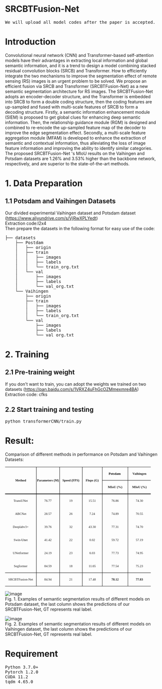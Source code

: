 # SRCBTFusion-Net
<pre>We will upload all model codes after the paper is accepted.</pre>
# Introduction
Convolutional neural network (CNN) and Transformer-based self-attention models have their advantages in extracting local information and global semantic information, and it is a trend to design a model combining stacked residual convolution blocks (SRCB) and Transformer. How to efficiently integrate the two mechanisms to improve the segmentation effect of remote sensing (RS) images is an urgent problem to be solved. We propose an efficient fusion via SRCB and Transformer (SRCBTFusion-Net) as a new semantic segmentation architecture for RS images. The SRCBTFusion-Net adopts an encoder-decoder structure, and the Transformer is embedded into SRCB to form a double coding structure, then the coding features are up-sampled and fused with multi-scale features of SRCB to form a decoding structure. Firstly, a semantic information enhancement module (SIEM) is proposed to get global clues for enhancing deep semantic information. Then, the relationship guidance module (RGM) is designed and combined to re-encode the up-sampled feature map of the decoder to improve the edge segmentation effect. Secondly, a multi-scale feature aggregation module (MFAM) is developed to enhance the extraction of semantic and contextual information, thus alleviating the loss of image feature information and improving the ability to identify similar categories. The proposed SRCBTFusion-Net 's MIoU results on  the Vaihingen and Potsdam datasets are 1.26% and 3.53% higher than the backbone network, respectively, and are superior to the state-of-the-art methods.
# 1. Data Preparation
## 1.1 Potsdam and Vaihingen Datasets 
Our divided experimental Vaihingen dataset and Potsdam dataset (https://www.aliyundrive.com/s/VjRwXPLYedt)<br>
Extraction code:l2x4<br>
Then prepare the datasets in the following format for easy use of the code:
<pre>├── datasets
    ├── Postdam
    │   ├── origin
    │   ├── train
    │   │   ├── images
    │   │   ├── labels
    │   │   └── train_org.txt
    │   └── val
    │       ├── images
    │       ├── labels
    │       └── val_org.txt
    └── Vaihingen
        ├── origin
        ├── train
        │   ├── images
        │   ├── labels
        │   └── train_org.txt
        └── val
            ├── images
            ├── labels
            └── val_org.txt
</pre>
# 2. Training
## 2.1 Pre-training weight
If you don't want to train, you can adopt the weights we trained on two datasets (https://pan.baidu.com/s/1VRXZ4uFhGcOZMmexmre4BA)<br>
Extraction code: cfks
## 2.2 Start training and testing
<pre>python transformerCNN/train.py</pre>
# Result:
Comparison of different methods in performance on Potsdam and Vaihingen Datasets:
<table class=MsoTableGrid border=1 cellspacing=0 cellpadding=0 width=482
 style='width:361.5pt;border-collapse:collapse;border:none;mso-border-alt:solid windowtext .5pt;
 mso-yfti-tbllook:1184;mso-padding-alt:0cm .3pt 0cm .3pt'>
 <tr style='mso-yfti-irow:0;mso-yfti-firstrow:yes;height:1.0pt'>
  <td width=104 rowspan=2 style='width:78.0pt;border-top:solid windowtext 1.0pt;
  border-left:none;border-bottom:double windowtext 1.5pt;border-right:solid windowtext 1.0pt;
  mso-border-top-alt:solid windowtext .5pt;mso-border-bottom-alt:double windowtext 1.5pt;
  mso-border-right-alt:solid windowtext .5pt;padding:0cm .3pt 0cm .3pt;
  height:1.0pt'>
  <p class=MsoNormal align=center style='text-align:center'><b><span
  lang=EN-US style='font-size:8.0pt;font-family:"Times New Roman",serif;
  mso-fareast-font-family:宋体;mso-font-kerning:0pt;mso-fareast-language:EN-US'>Method<o:p></o:p></span></b></p>
  </td>
  <td width=76 rowspan=2 style='width:2.0cm;border-top:solid windowtext 1.0pt;
  border-left:none;border-bottom:double windowtext 1.5pt;border-right:solid windowtext 1.0pt;
  mso-border-left-alt:solid windowtext .5pt;mso-border-alt:solid windowtext .5pt;
  mso-border-bottom-alt:double windowtext 1.5pt;padding:0cm .3pt 0cm .3pt;
  height:1.0pt'>
  <p class=MsoNormal align=center style='text-align:center'><b><span
  lang=EN-US style='font-size:8.0pt;font-family:"Times New Roman",serif;
  mso-fareast-font-family:宋体;mso-font-kerning:0pt;mso-fareast-language:EN-US'>Parameters
  (M)<o:p></o:p></span></b></p>
  </td>
  <td width=76 rowspan=2 style='width:2.0cm;border-top:solid windowtext 1.0pt;
  border-left:none;border-bottom:double windowtext 1.5pt;border-right:solid windowtext 1.0pt;
  mso-border-left-alt:solid windowtext .5pt;mso-border-alt:solid windowtext .5pt;
  mso-border-bottom-alt:double windowtext 1.5pt;padding:0cm .3pt 0cm .3pt;
  height:1.0pt'>
  <p class=MsoNormal align=center style='text-align:center'><b><span
  lang=EN-US style='font-size:8.0pt;font-family:"Times New Roman",serif;
  mso-fareast-font-family:宋体;mso-font-kerning:0pt;mso-fareast-language:EN-US'>Speed
  (FPS)<o:p></o:p></span></b></p>
  </td>
  <td width=66 rowspan=2 style='width:49.6pt;border-top:solid windowtext 1.0pt;
  border-left:none;border-bottom:double windowtext 1.5pt;border-right:solid windowtext 1.0pt;
  mso-border-left-alt:solid windowtext .5pt;mso-border-alt:solid windowtext .5pt;
  mso-border-bottom-alt:double windowtext 1.5pt;padding:0cm .3pt 0cm .3pt;
  height:1.0pt'>
  <p class=MsoNormal align=center style='text-align:center'><b><span
  lang=EN-US style='font-size:8.0pt;font-family:"Times New Roman",serif;
  mso-fareast-font-family:宋体;mso-font-kerning:0pt;mso-fareast-language:EN-US'>Flops
  (G)<o:p></o:p></span></b></p>
  </td>
  <td width=85 style='width:63.8pt;border-top:solid windowtext 1.0pt;
  border-left:none;border-bottom:solid windowtext 1.0pt;border-right:none;
  mso-border-left-alt:solid windowtext .5pt;mso-border-top-alt:solid windowtext .5pt;
  mso-border-left-alt:solid windowtext .5pt;mso-border-bottom-alt:solid windowtext .5pt;
  padding:0cm .3pt 0cm .3pt;height:1.0pt'>
  <p class=MsoNormal align=center style='text-align:center'><b><span
  lang=EN-US style='font-size:8.0pt;font-family:"Times New Roman",serif;
  mso-fareast-font-family:宋体;color:black;mso-themecolor:text1;mso-font-kerning:
  0pt;mso-fareast-language:EN-US'>Potsdam<span style='mso-spacerun:yes'>&nbsp;
  </span></span></b><b><span lang=EN-US style='font-size:8.0pt;font-family:
  "Times New Roman",serif;mso-fareast-font-family:宋体;mso-font-kerning:0pt;
  mso-fareast-language:EN-US'><o:p></o:p></span></b></p>
  </td>
  <td width=76 style='width:2.0cm;border:solid windowtext 1.0pt;border-right:
  none;mso-border-top-alt:solid windowtext .5pt;mso-border-left-alt:solid windowtext .5pt;
  mso-border-bottom-alt:solid windowtext .5pt;padding:0cm .3pt 0cm .3pt;
  height:1.0pt'>
  <p class=MsoNormal align=center style='text-align:center'><b><span
  lang=EN-US style='font-size:8.0pt;font-family:"Times New Roman",serif;
  mso-fareast-font-family:宋体;mso-font-kerning:0pt;mso-fareast-language:EN-US'>Vaihingen<o:p></o:p></span></b></p>
  </td>
 </tr>
 <tr style='mso-yfti-irow:1;height:1.0pt'>
  <td width=85 style='width:63.8pt;border-top:none;border-left:none;border-bottom:
  double windowtext 1.5pt;border-right:solid windowtext 1.0pt;mso-border-top-alt:
  solid windowtext .5pt;mso-border-left-alt:solid windowtext .5pt;mso-border-alt:
  solid windowtext .5pt;mso-border-bottom-alt:double windowtext 1.5pt;
  padding:0cm .3pt 0cm .3pt;height:1.0pt'>
  <p class=MsoNormal align=center style='text-align:center'><span class=SpellE><b><span
  lang=EN-US style='font-size:8.0pt;font-family:"Times New Roman",serif;
  mso-fareast-font-family:宋体;mso-font-kerning:0pt;mso-fareast-language:EN-US'>MIoU</span></b></span><b><span
  lang=EN-US style='font-size:8.0pt;font-family:"Times New Roman",serif;
  mso-fareast-font-family:宋体;mso-font-kerning:0pt;mso-fareast-language:EN-US'>
  (%) <o:p></o:p></span></b></p>
  </td>
  <td width=76 style='width:2.0cm;border:none;border-bottom:double windowtext 1.5pt;
  mso-border-top-alt:solid windowtext .5pt;mso-border-left-alt:solid windowtext .5pt;
  padding:0cm .3pt 0cm .3pt;height:1.0pt'>
  <p class=MsoNormal align=center style='text-align:center'><span class=SpellE><b><span
  lang=EN-US style='font-size:8.0pt;font-family:"Times New Roman",serif;
  mso-fareast-font-family:宋体;mso-font-kerning:0pt;mso-fareast-language:EN-US'>MIoU</span></b></span><b><span
  lang=EN-US style='font-size:8.0pt;font-family:"Times New Roman",serif;
  mso-fareast-font-family:宋体;mso-font-kerning:0pt;mso-fareast-language:EN-US'>
  (%)<o:p></o:p></span></b></p>
  </td>
 </tr>
 <tr style='mso-yfti-irow:2;height:1.0pt'>
  <td width=104 style='width:78.0pt;border:none;border-right:solid windowtext 1.0pt;
  mso-border-top-alt:double windowtext 1.5pt;mso-border-top-alt:double windowtext 1.5pt;
  mso-border-right-alt:solid windowtext .5pt;padding:0cm .3pt 0cm .3pt;
  height:1.0pt'>
  <p class=MsoNormal align=center style='text-align:center'><span class=SpellE><span
  lang=EN-US style='font-size:8.0pt;font-family:"Times New Roman",serif;
  mso-fareast-font-family:宋体;mso-font-kerning:0pt;mso-fareast-language:EN-US'>TransUNet</span></span><span
  lang=EN-US style='font-size:8.0pt;font-family:"Times New Roman",serif;
  mso-fareast-font-family:宋体;mso-font-kerning:0pt;mso-fareast-language:EN-US'><o:p></o:p></span></p>
  </td>
  <td width=76 style='width:2.0cm;border:none;border-right:solid windowtext 1.0pt;
  mso-border-top-alt:double windowtext 1.5pt;mso-border-left-alt:solid windowtext .5pt;
  mso-border-top-alt:double windowtext 1.5pt;mso-border-left-alt:solid windowtext .5pt;
  mso-border-right-alt:solid windowtext .5pt;padding:0cm .3pt 0cm .3pt;
  height:1.0pt'>
  <p class=MsoNormal align=center style='text-align:center'><span lang=EN-US
  style='font-size:8.0pt;font-family:"Times New Roman",serif;mso-fareast-font-family:
  宋体;mso-font-kerning:0pt;mso-fareast-language:EN-US'>76.77<o:p></o:p></span></p>
  </td>
  <td width=76 style='width:2.0cm;border:none;border-right:solid windowtext 1.0pt;
  mso-border-top-alt:double windowtext 1.5pt;mso-border-left-alt:solid windowtext .5pt;
  mso-border-top-alt:double windowtext 1.5pt;mso-border-left-alt:solid windowtext .5pt;
  mso-border-right-alt:solid windowtext .5pt;padding:0cm .3pt 0cm .3pt;
  height:1.0pt'>
  <p class=MsoNormal align=center style='text-align:center'><span lang=EN-US
  style='font-size:8.0pt;font-family:"Times New Roman",serif;mso-fareast-font-family:
  宋体;mso-font-kerning:0pt;mso-fareast-language:EN-US'>19<o:p></o:p></span></p>
  </td>
  <td width=66 style='width:49.6pt;border:none;border-right:solid windowtext 1.0pt;
  mso-border-top-alt:double windowtext 1.5pt;mso-border-left-alt:solid windowtext .5pt;
  mso-border-top-alt:double windowtext 1.5pt;mso-border-left-alt:solid windowtext .5pt;
  mso-border-right-alt:solid windowtext .5pt;padding:0cm .3pt 0cm .3pt;
  height:1.0pt'>
  <p class=MsoNormal align=center style='text-align:center'><span lang=EN-US
  style='font-size:8.0pt;font-family:"Times New Roman",serif;mso-fareast-font-family:
  宋体;mso-font-kerning:0pt;mso-fareast-language:EN-US'>15.51<o:p></o:p></span></p>
  </td>
  <td width=85 style='width:63.8pt;border:none;border-right:solid windowtext 1.0pt;
  mso-border-top-alt:double windowtext 1.5pt;mso-border-left-alt:solid windowtext .5pt;
  mso-border-top-alt:double windowtext 1.5pt;mso-border-left-alt:solid windowtext .5pt;
  mso-border-right-alt:solid windowtext .5pt;padding:0cm .3pt 0cm .3pt;
  height:1.0pt'>
  <p class=MsoNormal align=center style='text-align:center'><span lang=EN-US
  style='font-size:8.0pt;font-family:"Times New Roman",serif;mso-font-kerning:
  0pt;mso-fareast-language:EN-US'>76.86</span><span lang=EN-US
  style='font-size:8.0pt;font-family:"Times New Roman",serif;mso-fareast-font-family:
  宋体;mso-font-kerning:0pt;mso-fareast-language:EN-US'><o:p></o:p></span></p>
  </td>
  <td width=76 style='width:2.0cm;border:none;mso-border-top-alt:double windowtext 1.5pt;
  mso-border-left-alt:solid windowtext .5pt;padding:0cm .3pt 0cm .3pt;
  height:1.0pt'>
  <p class=MsoNormal align=center style='text-align:center'><span lang=EN-US
  style='font-size:8.0pt;font-family:"Times New Roman",serif;mso-fareast-font-family:
  宋体;mso-font-kerning:0pt;mso-fareast-language:EN-US'>74.30<o:p></o:p></span></p>
  </td>
 </tr>
 <tr style='mso-yfti-irow:3;height:1.0pt'>
  <td width=104 style='width:78.0pt;border:none;border-right:solid windowtext 1.0pt;
  mso-border-right-alt:solid windowtext .5pt;padding:0cm .3pt 0cm .3pt;
  height:1.0pt'>
  <p class=MsoNormal align=center style='text-align:center'><span class=SpellE><span
  lang=EN-US style='font-size:8.0pt;font-family:"Times New Roman",serif;
  mso-fareast-font-family:宋体;mso-font-kerning:0pt;mso-fareast-language:EN-US'>ABCNet</span></span><span
  lang=EN-US style='font-size:8.0pt;font-family:"Times New Roman",serif;
  mso-fareast-font-family:宋体;mso-font-kerning:0pt;mso-fareast-language:EN-US'><o:p></o:p></span></p>
  </td>
  <td width=76 style='width:2.0cm;border:none;border-right:solid windowtext 1.0pt;
  mso-border-left-alt:solid windowtext .5pt;mso-border-left-alt:solid windowtext .5pt;
  mso-border-right-alt:solid windowtext .5pt;padding:0cm .3pt 0cm .3pt;
  height:1.0pt'>
  <p class=MsoNormal align=center style='text-align:center'><span lang=EN-US
  style='font-size:8.0pt;font-family:"Times New Roman",serif;mso-fareast-font-family:
  宋体;mso-font-kerning:0pt;mso-fareast-language:EN-US'>28.57<o:p></o:p></span></p>
  </td>
  <td width=76 style='width:2.0cm;border:none;border-right:solid windowtext 1.0pt;
  mso-border-left-alt:solid windowtext .5pt;mso-border-left-alt:solid windowtext .5pt;
  mso-border-right-alt:solid windowtext .5pt;padding:0cm .3pt 0cm .3pt;
  height:1.0pt'>
  <p class=MsoNormal align=center style='text-align:center'><span lang=EN-US
  style='font-size:8.0pt;font-family:"Times New Roman",serif;mso-fareast-font-family:
  宋体;mso-font-kerning:0pt;mso-fareast-language:EN-US'>26<o:p></o:p></span></p>
  </td>
  <td width=66 style='width:49.6pt;border:none;border-right:solid windowtext 1.0pt;
  mso-border-left-alt:solid windowtext .5pt;mso-border-left-alt:solid windowtext .5pt;
  mso-border-right-alt:solid windowtext .5pt;padding:0cm .3pt 0cm .3pt;
  height:1.0pt'>
  <p class=MsoNormal align=center style='text-align:center'><span lang=EN-US
  style='font-size:8.0pt;font-family:"Times New Roman",serif;mso-fareast-font-family:
  宋体;mso-font-kerning:0pt;mso-fareast-language:EN-US'>7.24<o:p></o:p></span></p>
  </td>
  <td width=85 style='width:63.8pt;border:none;border-right:solid windowtext 1.0pt;
  mso-border-left-alt:solid windowtext .5pt;mso-border-left-alt:solid windowtext .5pt;
  mso-border-right-alt:solid windowtext .5pt;padding:0cm .3pt 0cm .3pt;
  height:1.0pt'>
  <p class=MsoNormal align=center style='text-align:center'><span lang=EN-US
  style='font-size:8.0pt;font-family:"Times New Roman",serif;mso-font-kerning:
  0pt;mso-fareast-language:EN-US'>74.89</span><span lang=EN-US
  style='font-size:8.0pt;font-family:"Times New Roman",serif;mso-fareast-font-family:
  宋体;mso-font-kerning:0pt;mso-fareast-language:EN-US'><o:p></o:p></span></p>
  </td>
  <td width=76 style='width:2.0cm;border:none;mso-border-left-alt:solid windowtext .5pt;
  padding:0cm .3pt 0cm .3pt;height:1.0pt'>
  <p class=MsoNormal align=center style='text-align:center'><span lang=EN-US
  style='font-size:8.0pt;font-family:"Times New Roman",serif;mso-fareast-font-family:
  宋体;mso-font-kerning:0pt;mso-fareast-language:EN-US'>70.55<o:p></o:p></span></p>
  </td>
 </tr>
 <tr style='mso-yfti-irow:4;height:1.0pt'>
  <td width=104 style='width:78.0pt;border:none;border-right:solid windowtext 1.0pt;
  mso-border-right-alt:solid windowtext .5pt;padding:0cm .3pt 0cm .3pt;
  height:1.0pt'>
  <p class=MsoNormal align=center style='text-align:center'><span lang=EN-US
  style='font-size:8.0pt;font-family:"Times New Roman",serif;mso-fareast-font-family:
  宋体;mso-font-kerning:0pt;mso-fareast-language:EN-US'>Deeplabv3+<o:p></o:p></span></p>
  </td>
  <td width=76 style='width:2.0cm;border:none;border-right:solid windowtext 1.0pt;
  mso-border-left-alt:solid windowtext .5pt;mso-border-left-alt:solid windowtext .5pt;
  mso-border-right-alt:solid windowtext .5pt;padding:0cm .3pt 0cm .3pt;
  height:1.0pt'>
  <p class=MsoNormal align=center style='text-align:center'><span lang=EN-US
  style='font-size:8.0pt;font-family:"Times New Roman",serif;mso-fareast-font-family:
  宋体;mso-font-kerning:0pt;mso-fareast-language:EN-US'>39.76<o:p></o:p></span></p>
  </td>
  <td width=76 style='width:2.0cm;border:none;border-right:solid windowtext 1.0pt;
  mso-border-left-alt:solid windowtext .5pt;mso-border-left-alt:solid windowtext .5pt;
  mso-border-right-alt:solid windowtext .5pt;padding:0cm .3pt 0cm .3pt;
  height:1.0pt'>
  <p class=MsoNormal align=center style='text-align:center'><span lang=EN-US
  style='font-size:8.0pt;font-family:"Times New Roman",serif;mso-fareast-font-family:
  宋体;mso-font-kerning:0pt;mso-fareast-language:EN-US'>32<o:p></o:p></span></p>
  </td>
  <td width=66 style='width:49.6pt;border:none;border-right:solid windowtext 1.0pt;
  mso-border-left-alt:solid windowtext .5pt;mso-border-left-alt:solid windowtext .5pt;
  mso-border-right-alt:solid windowtext .5pt;padding:0cm .3pt 0cm .3pt;
  height:1.0pt'>
  <p class=MsoNormal align=center style='text-align:center'><span lang=EN-US
  style='font-size:8.0pt;font-family:"Times New Roman",serif;mso-fareast-font-family:
  宋体;mso-font-kerning:0pt;mso-fareast-language:EN-US'>43.30<o:p></o:p></span></p>
  </td>
  <td width=85 style='width:63.8pt;border:none;border-right:solid windowtext 1.0pt;
  mso-border-left-alt:solid windowtext .5pt;mso-border-left-alt:solid windowtext .5pt;
  mso-border-right-alt:solid windowtext .5pt;padding:0cm .3pt 0cm .3pt;
  height:1.0pt'>
  <p class=MsoNormal align=center style='text-align:center'><span lang=EN-US
  style='font-size:8.0pt;font-family:"Times New Roman",serif;mso-font-kerning:
  0pt;mso-fareast-language:EN-US'>77.31</span><span lang=EN-US
  style='font-size:8.0pt;font-family:"Times New Roman",serif;mso-fareast-font-family:
  宋体;mso-font-kerning:0pt;mso-fareast-language:EN-US'><o:p></o:p></span></p>
  </td>
  <td width=76 style='width:2.0cm;border:none;mso-border-left-alt:solid windowtext .5pt;
  padding:0cm .3pt 0cm .3pt;height:1.0pt'>
  <p class=MsoNormal align=center style='text-align:center'><span lang=EN-US
  style='font-size:8.0pt;font-family:"Times New Roman",serif;mso-fareast-font-family:
  宋体;mso-font-kerning:0pt;mso-fareast-language:EN-US'>74.70<o:p></o:p></span></p>
  </td>
 </tr>
 <tr style='mso-yfti-irow:5;height:1.0pt'>
  <td width=104 style='width:78.0pt;border:none;border-right:solid windowtext 1.0pt;
  mso-border-right-alt:solid windowtext .5pt;padding:0cm .3pt 0cm .3pt;
  height:1.0pt'>
  <p class=MsoNormal align=center style='text-align:center'><span class=SpellE><span
  lang=EN-US style='font-size:8.0pt;font-family:"Times New Roman",serif;
  mso-fareast-font-family:宋体;mso-font-kerning:0pt;mso-fareast-language:EN-US'>Swin-<span
  style='color:black;mso-themecolor:text1'>Un</span>et</span></span><span
  lang=EN-US style='font-size:8.0pt;font-family:"Times New Roman",serif;
  mso-fareast-font-family:宋体;mso-font-kerning:0pt;mso-fareast-language:EN-US'><o:p></o:p></span></p>
  </td>
  <td width=76 style='width:2.0cm;border:none;border-right:solid windowtext 1.0pt;
  mso-border-left-alt:solid windowtext .5pt;mso-border-left-alt:solid windowtext .5pt;
  mso-border-right-alt:solid windowtext .5pt;padding:0cm .3pt 0cm .3pt;
  height:1.0pt'>
  <p class=MsoNormal align=center style='text-align:center'><span lang=EN-US
  style='font-size:8.0pt;font-family:"Times New Roman",serif;mso-fareast-font-family:
  宋体;mso-font-kerning:0pt;mso-fareast-language:EN-US'>41.42<o:p></o:p></span></p>
  </td>
  <td width=76 style='width:2.0cm;border:none;border-right:solid windowtext 1.0pt;
  mso-border-left-alt:solid windowtext .5pt;mso-border-left-alt:solid windowtext .5pt;
  mso-border-right-alt:solid windowtext .5pt;padding:0cm .3pt 0cm .3pt;
  height:1.0pt'>
  <p class=MsoNormal align=center style='text-align:center'><span lang=EN-US
  style='font-size:8.0pt;font-family:"Times New Roman",serif;mso-fareast-font-family:
  宋体;mso-font-kerning:0pt;mso-fareast-language:EN-US'>22<o:p></o:p></span></p>
  </td>
  <td width=66 style='width:49.6pt;border:none;border-right:solid windowtext 1.0pt;
  mso-border-left-alt:solid windowtext .5pt;mso-border-left-alt:solid windowtext .5pt;
  mso-border-right-alt:solid windowtext .5pt;padding:0cm .3pt 0cm .3pt;
  height:1.0pt'>
  <p class=MsoNormal align=center style='text-align:center'><span lang=EN-US
  style='font-size:8.0pt;font-family:"Times New Roman",serif;mso-fareast-font-family:
  宋体;mso-font-kerning:0pt;mso-fareast-language:EN-US'>0.02<o:p></o:p></span></p>
  </td>
  <td width=85 style='width:63.8pt;border:none;border-right:solid windowtext 1.0pt;
  mso-border-left-alt:solid windowtext .5pt;mso-border-left-alt:solid windowtext .5pt;
  mso-border-right-alt:solid windowtext .5pt;padding:0cm .3pt 0cm .3pt;
  height:1.0pt'>
  <p class=MsoNormal align=center style='text-align:center'><span lang=EN-US
  style='font-size:8.0pt;font-family:"Times New Roman",serif;mso-fareast-font-family:
  宋体;mso-font-kerning:0pt;mso-fareast-language:EN-US'>59.72<o:p></o:p></span></p>
  </td>
  <td width=76 style='width:2.0cm;border:none;mso-border-left-alt:solid windowtext .5pt;
  padding:0cm .3pt 0cm .3pt;height:1.0pt'>
  <p class=MsoNormal align=center style='text-align:center'><span lang=EN-US
  style='font-size:8.0pt;font-family:"Times New Roman",serif;mso-fareast-font-family:
  宋体;mso-font-kerning:0pt;mso-fareast-language:EN-US'>57.19<o:p></o:p></span></p>
  </td>
 </tr>
 <tr style='mso-yfti-irow:6;height:1.0pt'>
  <td width=104 style='width:78.0pt;border:none;border-right:solid windowtext 1.0pt;
  mso-border-right-alt:solid windowtext .5pt;padding:0cm .3pt 0cm .3pt;
  height:1.0pt'>
  <p class=MsoNormal align=center style='text-align:center'><span class=SpellE><span
  lang=EN-US style='font-size:8.0pt;font-family:"Times New Roman",serif;
  mso-fareast-font-family:宋体;mso-font-kerning:0pt;mso-fareast-language:EN-US'>UNetformer</span></span><span
  lang=EN-US style='font-size:8.0pt;font-family:"Times New Roman",serif;
  mso-fareast-font-family:宋体;mso-font-kerning:0pt;mso-fareast-language:EN-US'><o:p></o:p></span></p>
  </td>
  <td width=76 style='width:2.0cm;border:none;border-right:solid windowtext 1.0pt;
  mso-border-left-alt:solid windowtext .5pt;mso-border-left-alt:solid windowtext .5pt;
  mso-border-right-alt:solid windowtext .5pt;padding:0cm .3pt 0cm .3pt;
  height:1.0pt'>
  <p class=MsoNormal align=center style='text-align:center'><span lang=EN-US
  style='font-size:8.0pt;font-family:"Times New Roman",serif;mso-fareast-font-family:
  宋体;mso-font-kerning:0pt;mso-fareast-language:EN-US'>24.19<o:p></o:p></span></p>
  </td>
  <td width=76 style='width:2.0cm;border:none;border-right:solid windowtext 1.0pt;
  mso-border-left-alt:solid windowtext .5pt;mso-border-left-alt:solid windowtext .5pt;
  mso-border-right-alt:solid windowtext .5pt;padding:0cm .3pt 0cm .3pt;
  height:1.0pt'>
  <p class=MsoNormal align=center style='text-align:center'><span lang=EN-US
  style='font-size:8.0pt;font-family:"Times New Roman",serif;mso-fareast-font-family:
  宋体;mso-font-kerning:0pt;mso-fareast-language:EN-US'>23<o:p></o:p></span></p>
  </td>
  <td width=66 style='width:49.6pt;border:none;border-right:solid windowtext 1.0pt;
  mso-border-left-alt:solid windowtext .5pt;mso-border-left-alt:solid windowtext .5pt;
  mso-border-right-alt:solid windowtext .5pt;padding:0cm .3pt 0cm .3pt;
  height:1.0pt'>
  <p class=MsoNormal align=center style='text-align:center'><span lang=EN-US
  style='font-size:8.0pt;font-family:"Times New Roman",serif;mso-fareast-font-family:
  宋体;mso-font-kerning:0pt;mso-fareast-language:EN-US'>6.03<o:p></o:p></span></p>
  </td>
  <td width=85 style='width:63.8pt;border:none;border-right:solid windowtext 1.0pt;
  mso-border-left-alt:solid windowtext .5pt;mso-border-left-alt:solid windowtext .5pt;
  mso-border-right-alt:solid windowtext .5pt;padding:0cm .3pt 0cm .3pt;
  height:1.0pt'>
  <p class=MsoNormal align=center style='text-align:center'><span lang=EN-US
  style='font-size:8.0pt;font-family:"Times New Roman",serif;mso-fareast-font-family:
  宋体;mso-font-kerning:0pt;mso-fareast-language:EN-US'>77.73<o:p></o:p></span></p>
  </td>
  <td width=76 style='width:2.0cm;border:none;mso-border-left-alt:solid windowtext .5pt;
  padding:0cm .3pt 0cm .3pt;height:1.0pt'>
  <p class=MsoNormal align=center style='text-align:center'><span lang=EN-US
  style='font-size:8.0pt;font-family:"Times New Roman",serif;mso-fareast-font-family:
  宋体;mso-font-kerning:0pt;mso-fareast-language:EN-US'>74.95<o:p></o:p></span></p>
  </td>
 </tr>
 <tr style='mso-yfti-irow:7;height:1.0pt'>
  <td width=104 style='width:78.0pt;border-top:none;border-left:none;
  border-bottom:solid windowtext 1.0pt;border-right:solid windowtext 1.0pt;
  mso-border-bottom-alt:solid windowtext .5pt;mso-border-right-alt:solid windowtext .5pt;
  padding:0cm .3pt 0cm .3pt;height:1.0pt'>
  <p class=MsoNormal align=center style='text-align:center'><span class=SpellE><span
  lang=EN-US style='font-size:8.0pt;font-family:"Times New Roman",serif;
  mso-fareast-font-family:宋体;mso-font-kerning:0pt;mso-fareast-language:EN-US'>Segformer</span></span><span
  lang=EN-US style='font-size:8.0pt;font-family:"Times New Roman",serif;
  mso-fareast-font-family:宋体;mso-font-kerning:0pt;mso-fareast-language:EN-US'><o:p></o:p></span></p>
  </td>
  <td width=76 style='width:2.0cm;border-top:none;border-left:none;border-bottom:
  solid windowtext 1.0pt;border-right:solid windowtext 1.0pt;mso-border-left-alt:
  solid windowtext .5pt;mso-border-left-alt:solid windowtext .5pt;mso-border-bottom-alt:
  solid windowtext .5pt;mso-border-right-alt:solid windowtext .5pt;padding:
  0cm .3pt 0cm .3pt;height:1.0pt'>
  <p class=MsoNormal align=center style='text-align:center'><span lang=EN-US
  style='font-size:8.0pt;font-family:"Times New Roman",serif;mso-fareast-font-family:
  宋体;mso-font-kerning:0pt;mso-fareast-language:EN-US'>84.59<o:p></o:p></span></p>
  </td>
  <td width=76 style='width:2.0cm;border-top:none;border-left:none;border-bottom:
  solid windowtext 1.0pt;border-right:solid windowtext 1.0pt;mso-border-left-alt:
  solid windowtext .5pt;mso-border-left-alt:solid windowtext .5pt;mso-border-bottom-alt:
  solid windowtext .5pt;mso-border-right-alt:solid windowtext .5pt;padding:
  0cm .3pt 0cm .3pt;height:1.0pt'>
  <p class=MsoNormal align=center style='text-align:center'><span lang=EN-US
  style='font-size:8.0pt;font-family:"Times New Roman",serif;mso-fareast-font-family:
  宋体;mso-font-kerning:0pt;mso-fareast-language:EN-US'>18<o:p></o:p></span></p>
  </td>
  <td width=66 style='width:49.6pt;border-top:none;border-left:none;border-bottom:
  solid windowtext 1.0pt;border-right:solid windowtext 1.0pt;mso-border-left-alt:
  solid windowtext .5pt;mso-border-left-alt:solid windowtext .5pt;mso-border-bottom-alt:
  solid windowtext .5pt;mso-border-right-alt:solid windowtext .5pt;padding:
  0cm .3pt 0cm .3pt;height:1.0pt'>
  <p class=MsoNormal align=center style='text-align:center'><span lang=EN-US
  style='font-size:8.0pt;font-family:"Times New Roman",serif;mso-fareast-font-family:
  宋体;mso-font-kerning:0pt;mso-fareast-language:EN-US'>11.65<o:p></o:p></span></p>
  </td>
  <td width=85 style='width:63.8pt;border-top:none;border-left:none;border-bottom:
  solid windowtext 1.0pt;border-right:solid windowtext 1.0pt;mso-border-left-alt:
  solid windowtext .5pt;mso-border-left-alt:solid windowtext .5pt;mso-border-bottom-alt:
  solid windowtext .5pt;mso-border-right-alt:solid windowtext .5pt;padding:
  0cm .3pt 0cm .3pt;height:1.0pt'>
  <p class=MsoNormal align=center style='text-align:center'><span lang=EN-US
  style='font-size:8.0pt;font-family:"Times New Roman",serif;mso-fareast-font-family:
  宋体;mso-font-kerning:0pt;mso-fareast-language:EN-US'>77.54<o:p></o:p></span></p>
  </td>
  <td width=76 style='width:2.0cm;border:none;border-bottom:solid windowtext 1.0pt;
  mso-border-left-alt:solid windowtext .5pt;mso-border-left-alt:solid windowtext .5pt;
  mso-border-bottom-alt:solid windowtext .5pt;padding:0cm .3pt 0cm .3pt;
  height:1.0pt'>
  <p class=MsoNormal align=center style='text-align:center'><span lang=EN-US
  style='font-size:8.0pt;font-family:"Times New Roman",serif;mso-fareast-font-family:
  宋体;mso-font-kerning:0pt;mso-fareast-language:EN-US'>75.23<o:p></o:p></span></p>
  </td>
 </tr>
 <tr style='mso-yfti-irow:8;mso-yfti-lastrow:yes;height:5.65pt'>
  <td width=104 style='width:78.0pt;border-top:none;border-left:none;
  border-bottom:solid windowtext 1.0pt;border-right:solid windowtext 1.0pt;
  mso-border-top-alt:solid windowtext .5pt;mso-border-top-alt:solid windowtext .5pt;
  mso-border-bottom-alt:solid windowtext .5pt;mso-border-right-alt:solid windowtext .5pt;
  padding:0cm .3pt 0cm .3pt;height:5.65pt'>
  <p class=MsoNormal align=center style='text-align:center'><span class=SpellE><span
  lang=EN-US style='font-size:8.0pt;font-family:"Times New Roman",serif;
  mso-fareast-font-family:宋体;mso-font-kerning:0pt;mso-fareast-language:EN-US'>SRCBTFusion</span></span><span
  lang=EN-US style='font-size:8.0pt;font-family:"Times New Roman",serif;
  mso-fareast-font-family:宋体;mso-font-kerning:0pt;mso-fareast-language:EN-US'>-Net
  <o:p></o:p></span></p>
  </td>
  <td width=76 style='width:2.0cm;border-top:none;border-left:none;border-bottom:
  solid windowtext 1.0pt;border-right:solid windowtext 1.0pt;mso-border-top-alt:
  solid windowtext .5pt;mso-border-left-alt:solid windowtext .5pt;mso-border-alt:
  solid windowtext .5pt;padding:0cm .3pt 0cm .3pt;height:5.65pt'>
  <p class=MsoNormal align=center style='text-align:center'><span lang=EN-US
  style='font-size:8.0pt;font-family:"Times New Roman",serif;mso-fareast-font-family:
  宋体;mso-font-kerning:0pt;mso-fareast-language:EN-US'>84.94<o:p></o:p></span></p>
  </td>
  <td width=76 style='width:2.0cm;border-top:none;border-left:none;border-bottom:
  solid windowtext 1.0pt;border-right:solid windowtext 1.0pt;mso-border-top-alt:
  solid windowtext .5pt;mso-border-left-alt:solid windowtext .5pt;mso-border-alt:
  solid windowtext .5pt;padding:0cm .3pt 0cm .3pt;height:5.65pt'>
  <p class=MsoNormal align=center style='text-align:center'><span lang=EN-US
  style='font-size:8.0pt;font-family:"Times New Roman",serif;mso-fareast-font-family:
  宋体;mso-font-kerning:0pt;mso-fareast-language:EN-US'>21<o:p></o:p></span></p>
  </td>
  <td width=66 style='width:49.6pt;border-top:none;border-left:none;border-bottom:
  solid windowtext 1.0pt;border-right:solid windowtext 1.0pt;mso-border-top-alt:
  solid windowtext .5pt;mso-border-left-alt:solid windowtext .5pt;mso-border-alt:
  solid windowtext .5pt;padding:0cm .3pt 0cm .3pt;height:5.65pt'>
  <p class=MsoNormal align=center style='text-align:center'><span lang=EN-US
  style='font-size:8.0pt;font-family:"Times New Roman",serif;mso-fareast-font-family:
  宋体;mso-font-kerning:0pt;mso-fareast-language:EN-US'>17.48<o:p></o:p></span></p>
  </td>
  <td width=85 style='width:63.8pt;border-top:none;border-left:none;border-bottom:
  solid windowtext 1.0pt;border-right:solid windowtext 1.0pt;mso-border-top-alt:
  solid windowtext .5pt;mso-border-left-alt:solid windowtext .5pt;mso-border-alt:
  solid windowtext .5pt;padding:0cm .3pt 0cm .3pt;height:5.65pt'>
  <p class=MsoNormal align=center style='text-align:center'><b><span
  lang=EN-US style='font-size:8.0pt;font-family:"Times New Roman",serif;
  mso-font-kerning:0pt;mso-fareast-language:EN-US'>78.12</span></b><span
  lang=EN-US style='font-size:8.0pt;font-family:"Times New Roman",serif;
  mso-fareast-font-family:宋体;mso-font-kerning:0pt;mso-fareast-language:EN-US'><o:p></o:p></span></p>
  </td>
  <td width=76 style='width:2.0cm;border:none;border-bottom:solid windowtext 1.0pt;
  mso-border-top-alt:solid windowtext .5pt;mso-border-left-alt:solid windowtext .5pt;
  mso-border-top-alt:solid windowtext .5pt;mso-border-left-alt:solid windowtext .5pt;
  mso-border-bottom-alt:solid windowtext .5pt;padding:0cm .3pt 0cm .3pt;
  height:5.65pt'>
  <p class=MsoNormal align=center style='text-align:center'><b><span
  lang=EN-US style='font-size:8.0pt;font-family:"Times New Roman",serif;
  mso-fareast-font-family:宋体;mso-font-kerning:0pt;mso-fareast-language:EN-US'>77.83<o:p></o:p></span></b></p>
  </td>
 </tr>
</table>

![image](https://github.com/js257/SRCBTFusion-Net/figure/fig10.jpg)<br>
Fig. 1. Examples of semantic segmentation results of different models on Potsdam dataset, the last column shows the predictions of our SRCBTFusion-Net, GT represents real label.<br>

![image](https://github.com/js257/SRCBTFusion-Net/figure/fig11.jpg)<br>
Fig. 2. Examples of semantic segmentation results of different models on Vaihingen dataset, the last column shows the predictions of our SRCBTFusion-Net, GT represents real label.<br>
# Requirement
<pre>Python 3.7.0+
Pytorch 1.2.0
CUDA 11.2
tqdm 4.65.0
</pre>
